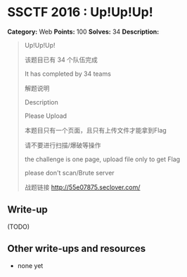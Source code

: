 # SSCTF 2016 : Up!Up!Up!

**Category:** Web
**Points:** 100
**Solves:** 34
**Description:**

> Up!Up!Up!
> 
> 该题目已有 34 个队伍完成
> 
> It has completed by 34 teams
> 
> 解题说明
> 
> Description
> 
> 
> Please Upload
> 
> 本题目只有一个页面，且只有上传文件才能拿到Flag
> 
> 请不要进行扫描/爆破等操作
> 
> the challenge is one page, upload file only to get Flag
> 
> please don't scan/Brute server
> 
> 战题链接 <http://55e07875.seclover.com/>


## Write-up

(TODO)

## Other write-ups and resources

* none yet
